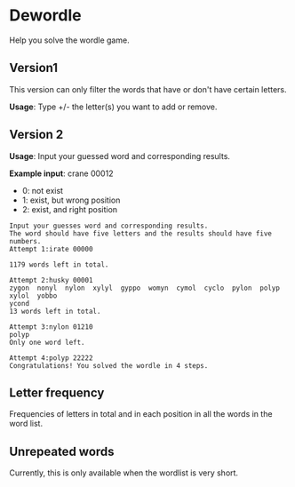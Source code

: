 # Dewordle

Help you solve the wordle game.

## Version1

This version can only filter the words that have or don't have certain letters.

**Usage**: Type +/- the letter(s) you want to add or remove.

## Version 2

**Usage**: Input your guessed word and corresponding results.

**Example input**:  crane 00012

* 0: not exist
* 1: exist, but wrong position
* 2: exist, and right position

```text
Input your guesses word and corresponding results.
The word should have five letters and the results should have five numbers. 
Attempt 1:irate 00000
    
1179 words left in total.
    
Attempt 2:husky 00001
zygon  nonyl  nylon  xylyl  gyppo  womyn  cymol  cyclo  pylon  polyp  xylol  yobbo  
ycond  
13 words left in total.
    
Attempt 3:nylon 01210
polyp  
Only one word left.
    
Attempt 4:polyp 22222
Congratulations! You solved the wordle in 4 steps.
```

## Letter frequency

Frequencies of letters in total and in each position in all the words in the word list.

## Unrepeated words

Currently, this is only available when the wordlist is very short.
